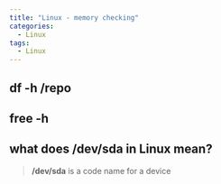 ```yaml
---
title: "Linux - memory checking"
categories:
  - Linux
tags:
  - Linux
---
```


## df -h /repo

## free -h 

## what does /dev/sda in Linux mean?
> **/dev/sda** is a code name for a device

